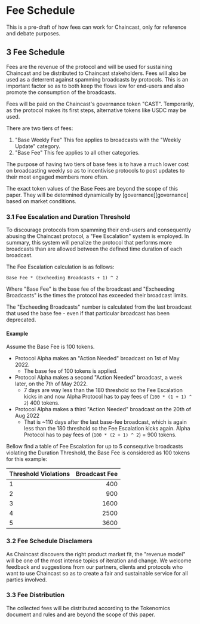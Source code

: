 # Fee Schedule

This is a pre-draft of how fees can work for Chaincast, only for reference and debate purposes.

## 3 Fee Schedule

Fees are the revenue of the protocol and will be used for sustaining Chaincast and be distributed to Chaincast stakeholders. Fees will also be used as a deterrent against spamming broadcasts by protocols. This is an important factor so as to both keep the flows low for end-users and also promote the consumption of the broadcasts.

Fees will be paid on the Chaincast's governance token "CAST". Temporarily, as the protocol makes its first steps, alternative tokens like USDC may be used.

There are two tiers of fees:

1. "Base Weekly Fee" This fee applies to broadcasts with the "Weekly Update" category.
2. "Base Fee" This fee applies to all other categories.

The purpose of having two tiers of base fees is to have a much lower cost on broadcasting weekly so as to incentivise protocols to post updates to their most engaged members more often.

The exact token values of the Base Fees are beyond the scope of this paper. They will be determined dynamically by [governance][governance] based on market conditions.

### 3.1 Fee Escalation and Duration Threshold

To discourage protocols from spamming their end-users and consequently abusing the Chaincast protocol, a "Fee Escalation" system is employed. In summary, this system will penalize the protocol that performs more broadcasts than are allowed between the defined time duration of each broadcast.

The Fee Escalation calculation is as follows:

```
Base Fee * (Excheeding Broadcasts + 1) ^ 2
```

Where "Base Fee" is the base fee of the broadcast and "Excheeding Broadcasts" is the times the protocol has exceeded their broadcast limits.

The "Excheeding Broadcasts" number is calculated from the last broadcast that used the base fee - even if that particular broadcast has been deprecated.

#### Example

Assume the Base Fee is 100 tokens.

- Protocol Alpha makes an "Action Needed" broadcast on 1st of May 2022.
  - The base fee of 100 tokens is applied.
- Protocol Alpha makes a second "Action Needed" broadcast, a week later, on the 7th of May 2022.
  - 7 days are way less than the 180 threshold so the Fee Escalation kicks in and now Alpha Protocol has to pay fees of (`100 * (1 + 1) ^ 2`) 400 tokens.
- Protocol Alpha makes a third "Action Needed" broadcast on the 20th of Aug 2022
  - That is ~110 days after the last base-fee broadcast, which is again less than the 180 threshold so the Fee Escalation kicks again. Alpha Protocol has to pay fees of (`100 * (2 + 1) ^ 2`) = 900 tokens.

Bellow find a table of Fee Escalation for up to 5 consequtive broadcasts violating the Duration Threshold, the Base Fee is considered as 100 tokens for this example:

| Threshold Violations | Broadcast Fee |
| -------------------- | ------------: |
| 1                    |           400 |
| 2                    |           900 |
| 3                    |          1600 |
| 4                    |          2500 |
| 5                    |          3600 |

### 3.2 Fee Schedule Disclamers

As Chaincast discovers the right product market fit, the "revenue model" will be one of the most intense topics of iteration and change. We welcome feedback and suggestions from our partners, clients and protocols who want to use Chaincast so as to create a fair and sustainable service for all parties involved.

### 3.3 Fee Distribution

The collected fees will be distributed according to the Tokenomics document and rules and are beyond the scope of this paper.
